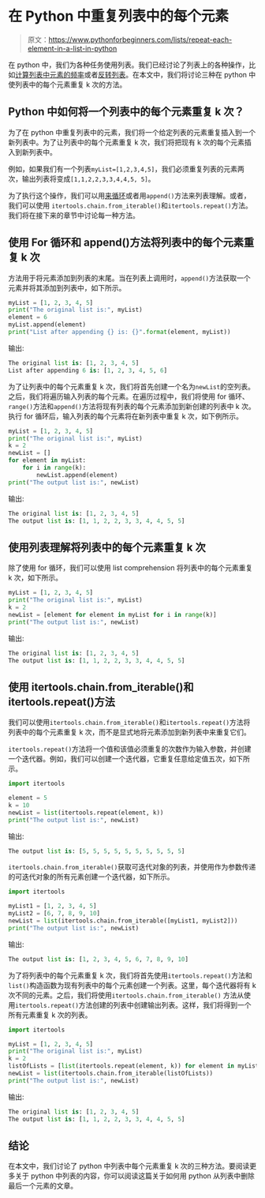 # 在 Python 中重复列表中的每个元素

> 原文：<https://www.pythonforbeginners.com/lists/repeat-each-element-in-a-list-in-python>

在 python 中，我们为各种任务使用列表。我们已经讨论了列表上的各种操作，比如[计算列表中元素的频率](https://www.pythonforbeginners.com/lists/count-the-frequency-of-elements-in-a-list)或者[反转列表](https://www.pythonforbeginners.com/lists/how-to-reverse-a-list-in-python)。在本文中，我们将讨论三种在 python 中使列表中的每个元素重复 k 次的方法。

## Python 中如何将一个列表中的每个元素重复 k 次？

为了在 python 中重复列表中的元素，我们将一个给定列表的元素重复插入到一个新列表中。为了让列表中的每个元素重复 k 次，我们将把现有 k 次的每个元素插入到新列表中。

例如，如果我们有一个列表`myList=[1,2,3,4,5]`，我们必须重复列表的元素两次，输出列表将变成`[1,1,2,2,3,3,4,4,5, 5]`。

为了执行这个操作，我们可以用[来循环](https://www.pythonforbeginners.com/basics/loops)或者用`append()`方法来列表理解。或者，我们可以使用 `itertools.chain.from_iterable()`和`itertools.repeat()`方法。我们将在接下来的章节中讨论每一种方法。

## 使用 For 循环和 append()方法将列表中的每个元素重复 k 次

方法用于将元素添加到列表的末尾。当在列表上调用时，`append()`方法获取一个元素并将其添加到列表中，如下所示。

```py
myList = [1, 2, 3, 4, 5]
print("The original list is:", myList)
element = 6
myList.append(element)
print("List after appending {} is: {}".format(element, myList))
```

输出:

```py
The original list is: [1, 2, 3, 4, 5]
List after appending 6 is: [1, 2, 3, 4, 5, 6]
```

为了让列表中的每个元素重复 k 次，我们将首先创建一个名为`newList`的空列表。之后，我们将遍历输入列表的每个元素。在遍历过程中，我们将使用 for 循环、`range()`方法和`append()`方法将现有列表的每个元素添加到新创建的列表中 k 次。执行 for 循环后，输入列表的每个元素将在新列表中重复 k 次，如下例所示。

```py
myList = [1, 2, 3, 4, 5]
print("The original list is:", myList)
k = 2
newList = []
for element in myList:
    for i in range(k):
        newList.append(element)
print("The output list is:", newList)
```

输出:

```py
The original list is: [1, 2, 3, 4, 5]
The output list is: [1, 1, 2, 2, 3, 3, 4, 4, 5, 5]
```

## 使用列表理解将列表中的每个元素重复 k 次

除了使用 for 循环，我们可以使用 list comprehension 将列表中的每个元素重复 k 次，如下所示。

```py
myList = [1, 2, 3, 4, 5]
print("The original list is:", myList)
k = 2
newList = [element for element in myList for i in range(k)]
print("The output list is:", newList)
```

输出:

```py
The original list is: [1, 2, 3, 4, 5]
The output list is: [1, 1, 2, 2, 3, 3, 4, 4, 5, 5]
```

## 使用 itertools.chain.from_iterable()和 itertools.repeat()方法

我们可以使用`itertools.chain.from_iterable()`和`itertools.repeat()`方法将列表中的每个元素重复 k 次，而不是显式地将元素添加到新列表中来重复它们。

`itertools.repeat()`方法将一个值和该值必须重复的次数作为输入参数，并创建一个迭代器。例如，我们可以创建一个迭代器，它重复任意给定值五次，如下所示。

```py
import itertools

element = 5
k = 10
newList = list(itertools.repeat(element, k))
print("The output list is:", newList)
```

输出:

```py
The output list is: [5, 5, 5, 5, 5, 5, 5, 5, 5, 5] 
```

`itertools.chain.from_iterable()`获取可迭代对象的列表，并使用作为参数传递的可迭代对象的所有元素创建一个迭代器，如下所示。

```py
import itertools

myList1 = [1, 2, 3, 4, 5]
myList2 = [6, 7, 8, 9, 10]
newList = list(itertools.chain.from_iterable([myList1, myList2]))
print("The output list is:", newList)
```

输出:

```py
The output list is: [1, 2, 3, 4, 5, 6, 7, 8, 9, 10]
```

为了将列表中的每个元素重复 k 次，我们将首先使用`itertools.repeat()`方法和`list()`构造函数为现有列表中的每个元素创建一个列表。这里，每个迭代器将有 k 次不同的元素。之后，我们将使用`itertools.chain.from_iterable()` 方法从使用`itertools.repeat()`方法创建的列表中创建输出列表。这样，我们将得到一个所有元素重复 k 次的列表。

```py
import itertools

myList = [1, 2, 3, 4, 5]
print("The original list is:", myList)
k = 2
listOfLists = [list(itertools.repeat(element, k)) for element in myList]
newList = list(itertools.chain.from_iterable(listOfLists))
print("The output list is:", newList)
```

输出:

```py
The original list is: [1, 2, 3, 4, 5]
The output list is: [1, 1, 2, 2, 3, 3, 4, 4, 5, 5]
```

## 结论

在本文中，我们讨论了 python 中列表中每个元素重复 k 次的三种方法。要阅读更多关于 python 中列表的内容，你可以阅读这篇关于如何用 python 从列表中删除最后一个元素的文章。